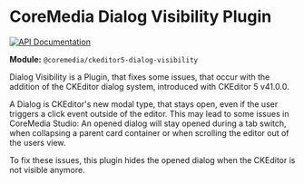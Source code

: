 # CoreMedia Dialog Visibility Plugin

[![API Documentation][docs:api:badge]][docs:api]

[docs:api]: <https://coremedia.github.io/ckeditor-plugins/docs/api/modules/ckeditor5_dialog_visibility.html> "@coremedia/ckeditor5-dialog-visibility"
[docs:api:badge]: <https://img.shields.io/badge/docs-%F0%9F%93%83%20API-informational?style=for-the-badge>

**Module:** `@coremedia/ckeditor5-dialog-visibility`

Dialog Visibility is a Plugin, that fixes some issues, that occur with
the addition of the CKEditor dialog system, introduced with CKEditor 5 v41.0.0.

A Dialog is CKEditor's new modal type, that stays open, even if the user
triggers a click event outside of the editor. This may lead to some issues
in CoreMedia Studio: An opened dialog will stay opened during a tab switch,
when collapsing a parent card container or when scrolling the editor out
of the users view.

To fix these issues, this plugin hides the opened dialog when the CKEditor
is not visible anymore.
